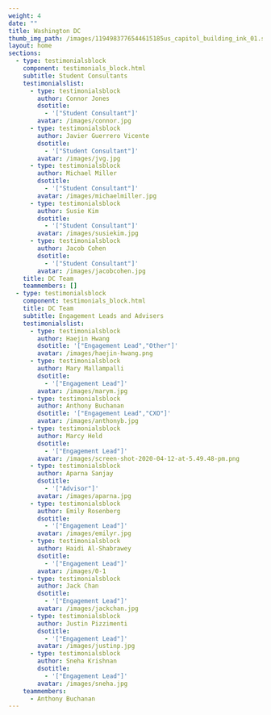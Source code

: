 ```yaml
---
weight: 4
date: ""
title: Washington DC
thumb_img_path: /images/1194983776544615185us_capitol_building_ink_01.svg.med.png
layout: home
sections:
  - type: testimonialsblock
    component: testimonials_block.html
    subtitle: Student Consultants
    testimonialslist:
      - type: testimonialsblock
        author: Connor Jones
        dsotitle:
          - '["Student Consultant"]'
        avatar: /images/connor.jpg
      - type: testimonialsblock
        author: Javier Guerrero Vicente
        dsotitle:
          - '["Student Consultant"]'
        avatar: /images/jvg.jpg
      - type: testimonialsblock
        author: Michael Miller
        dsotitle:
          - '["Student Consultant"]'
        avatar: /images/michaelmiller.jpg
      - type: testimonialsblock
        author: Susie Kim
        dsotitle:
          - '["Student Consultant"]'
        avatar: /images/susiekim.jpg
      - type: testimonialsblock
        author: Jacob Cohen
        dsotitle:
          - '["Student Consultant"]'
        avatar: /images/jacobcohen.jpg
    title: DC Team
    teammembers: []
  - type: testimonialsblock
    component: testimonials_block.html
    title: DC Team
    subtitle: Engagement Leads and Advisers
    testimonialslist:
      - type: testimonialsblock
        author: Haejin Hwang
        dsotitle: '["Engagement Lead","Other"]'
        avatar: /images/haejin-hwang.png
      - type: testimonialsblock
        author: Mary Mallampalli
        dsotitle:
          - '["Engagement Lead"]'
        avatar: /images/marym.jpg
      - type: testimonialsblock
        author: Anthony Buchanan
        dsotitle: '["Engagement Lead","CXO"]'
        avatar: /images/anthonyb.jpg
      - type: testimonialsblock
        author: Marcy Held
        dsotitle:
          - '["Engagement Lead"]'
        avatar: /images/screen-shot-2020-04-12-at-5.49.48-pm.png
      - type: testimonialsblock
        author: Aparna Sanjay
        dsotitle:
          - '["Advisor"]'
        avatar: /images/aparna.jpg
      - type: testimonialsblock
        author: Emily Rosenberg
        dsotitle:
          - '["Engagement Lead"]'
        avatar: /images/emilyr.jpg
      - type: testimonialsblock
        author: Haidi Al-Shabrawey
        dsotitle:
          - '["Engagement Lead"]'
        avatar: /images/0-1
      - type: testimonialsblock
        author: Jack Chan
        dsotitle:
          - '["Engagement Lead"]'
        avatar: /images/jackchan.jpg
      - type: testimonialsblock
        author: Justin Pizzimenti
        dsotitle:
          - '["Engagement Lead"]'
        avatar: /images/justinp.jpg
      - type: testimonialsblock
        author: Sneha Krishnan
        dsotitle:
          - '["Engagement Lead"]'
        avatar: /images/sneha.jpg
    teammembers:
      - Anthony Buchanan
---
```

